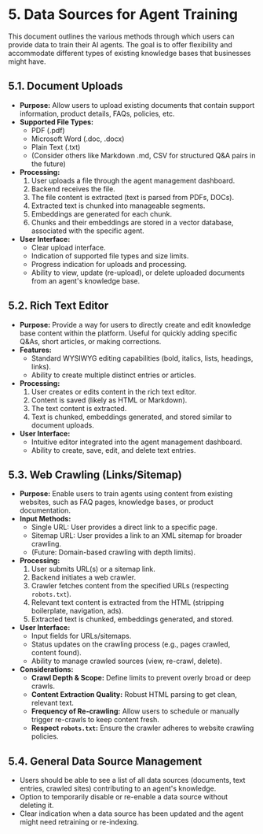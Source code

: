 # 5. Data Sources for Agent Training

This document outlines the various methods through which users can provide data to train their AI agents. The goal is to offer flexibility and accommodate different types of existing knowledge bases that businesses might have.

## 5.1. Document Uploads

*   **Purpose:** Allow users to upload existing documents that contain support information, product details, FAQs, policies, etc.
*   **Supported File Types:**
    *   PDF (.pdf)
    *   Microsoft Word (.doc, .docx)
    *   Plain Text (.txt)
    *   (Consider others like Markdown .md, CSV for structured Q&A pairs in the future)
*   **Processing:**
    1.  User uploads a file through the agent management dashboard.
    2.  Backend receives the file.
    3.  The file content is extracted (text is parsed from PDFs, DOCs).
    4.  Extracted text is chunked into manageable segments.
    5.  Embeddings are generated for each chunk.
    6.  Chunks and their embeddings are stored in a vector database, associated with the specific agent.
*   **User Interface:**
    *   Clear upload interface.
    *   Indication of supported file types and size limits.
    *   Progress indication for uploads and processing.
    *   Ability to view, update (re-upload), or delete uploaded documents from an agent's knowledge base.

## 5.2. Rich Text Editor

*   **Purpose:** Provide a way for users to directly create and edit knowledge base content within the platform. Useful for quickly adding specific Q&As, short articles, or making corrections.
*   **Features:**
    *   Standard WYSIWYG editing capabilities (bold, italics, lists, headings, links).
    *   Ability to create multiple distinct entries or articles.
*   **Processing:**
    1.  User creates or edits content in the rich text editor.
    2.  Content is saved (likely as HTML or Markdown).
    3.  The text content is extracted.
    4.  Text is chunked, embeddings generated, and stored similar to document uploads.
*   **User Interface:**
    *   Intuitive editor integrated into the agent management dashboard.
    *   Ability to create, save, edit, and delete text entries.

## 5.3. Web Crawling (Links/Sitemap)

*   **Purpose:** Enable users to train agents using content from existing websites, such as FAQ pages, knowledge bases, or product documentation.
*   **Input Methods:**
    *   Single URL: User provides a direct link to a specific page.
    *   Sitemap URL: User provides a link to an XML sitemap for broader crawling.
    *   (Future: Domain-based crawling with depth limits).
*   **Processing:**
    1.  User submits URL(s) or a sitemap link.
    2.  Backend initiates a web crawler.
    3.  Crawler fetches content from the specified URLs (respecting `robots.txt`).
    4.  Relevant text content is extracted from the HTML (stripping boilerplate, navigation, ads).
    5.  Extracted text is chunked, embeddings generated, and stored.
*   **User Interface:**
    *   Input fields for URLs/sitemaps.
    *   Status updates on the crawling process (e.g., pages crawled, content found).
    *   Ability to manage crawled sources (view, re-crawl, delete).
*   **Considerations:**
    *   **Crawl Depth & Scope:** Define limits to prevent overly broad or deep crawls.
    *   **Content Extraction Quality:** Robust HTML parsing to get clean, relevant text.
    *   **Frequency of Re-crawling:** Allow users to schedule or manually trigger re-crawls to keep content fresh.
    *   **Respect `robots.txt`:** Ensure the crawler adheres to website crawling policies.

## 5.4. General Data Source Management

*   Users should be able to see a list of all data sources (documents, text entries, crawled sites) contributing to an agent's knowledge.
*   Option to temporarily disable or re-enable a data source without deleting it.
*   Clear indication when a data source has been updated and the agent might need retraining or re-indexing. 